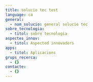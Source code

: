 ```yaml
---
title: solucio tec test
language: ca
general:
  - nom_solucio: general solucio tec
sobre_tecnologia:
  - titol: sobre tecnologia
aspectes_innov:
  - titol: Aspected innovadors
apps:
  - titol: Aplicacions
grups_recerca:
  - {}
contacte:
  - {}
---
```


